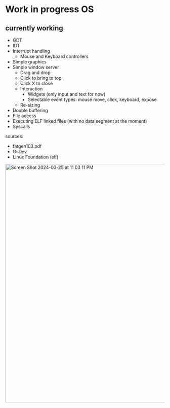 # Work in progress OS
## currently working
* GDT
* IDT
* Interrupt handling
  * Mouse and Keyboard controllers
* Simple graphics
* Simple window server
  * Drag and drop
  * Click to bring to top
  * Click X to close
  * Interaction
      * Widgets (only input and text for now)
      * Selectable event types: mouse move, click, keyboard, expose
  * Re-sizing
* Double buffering
* File access
* Executing ELF linked files (with no data segment at the moment)
* Syscalls

sources:  
* fatgen103.pdf
* OsDev
* Linux Foundation (elf)

<img width="752" alt="Screen Shot 2024-03-25 at 11 03 11 PM" src="https://github.com/FISHARMNIC/osWIP/assets/73864341/feb4f62f-3eea-444f-aea5-e413156adee6">
